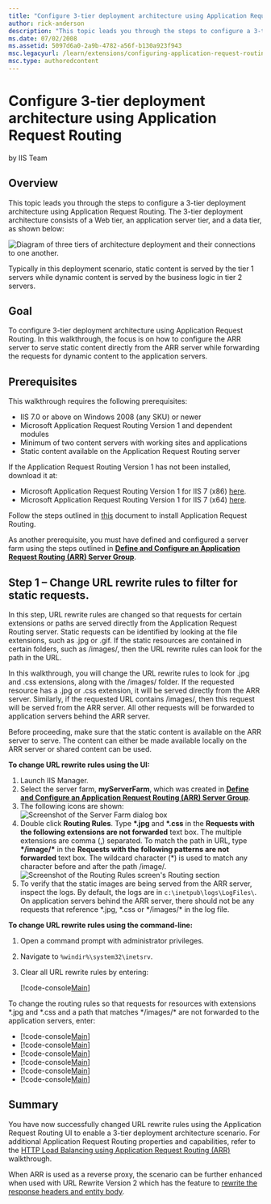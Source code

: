 ```yaml
---
title: "Configure 3-tier deployment architecture using Application Request Routing"
author: rick-anderson
description: "This topic leads you through the steps to configure a 3-tier deployment architecture using Application Request Routing. The 3-tier deployment architecture co..."
ms.date: 07/02/2008
ms.assetid: 5097d6a0-2a9b-4782-a56f-b130a923f943
msc.legacyurl: /learn/extensions/configuring-application-request-routing-arr/configure-3-tier-deployment-architecture-using-application-request-routing
msc.type: authoredcontent
---
```

# Configure 3-tier deployment architecture using Application Request Routing

by IIS Team

## Overview

This topic leads you through the steps to configure a 3-tier deployment architecture using Application Request Routing. The 3-tier deployment architecture consists of a Web tier, an application server tier, and a data tier, as shown below:

![Diagram of three tiers of architecture deployment and their connections to one another.](configure-3-tier-deployment-architecture-using-application-request-routing/_static/image1.jpg)

Typically in this deployment scenario, static content is served by the tier 1 servers while dynamic content is served by the business logic in tier 2 servers.

## Goal

To configure 3-tier deployment architecture using Application Request Routing. In this walkthrough, the focus is on how to configure the ARR server to serve static content directly from the ARR server while forwarding the requests for dynamic content to the application servers.

## Prerequisites

This walkthrough requires the following prerequisites:

- IIS 7.0 or above on Windows 2008 (any SKU) or newer
- Microsoft Application Request Routing Version 1 and dependent modules
- Minimum of two content servers with working sites and applications
- Static content available on the Application Request Routing server

If the Application Request Routing Version 1 has not been installed, download it at:

- Microsoft Application Request Routing Version 1 for IIS 7 (x86) [here](https://iis.net/downloads/default.aspx?tabid=34&amp;g=6&amp;i=1709).
- Microsoft Application Request Routing Version 1 for IIS 7 (x64) [here](https://iis.net/downloads/default.aspx?tabid=34&amp;g=6&amp;i=1712).

Follow the steps outlined in [this](../installing-application-request-routing-arr/install-application-request-routing.md) document to install Application Request Routing.

As another prerequisite, you must have defined and configured a server farm using the steps outlined in **[Define and Configure an Application Request Routing (ARR) Server Group](define-and-configure-an-application-request-routing-server-farm.md)**.

## Step 1 – Change URL rewrite rules to filter for static requests.

In this step, URL rewrite rules are changed so that requests for certain extensions or paths are served directly from the Application Request Routing server. Static requests can be identified by looking at the file extensions, such as .jpg or .gif. If the static resources are contained in certain folders, such as /images/, then the URL rewrite rules can look for the path in the URL.

In this walkthrough, you will change the URL rewrite rules to look for .jpg and .css extensions, along with the /images/ folder. If the requested resource has a .jpg or .css extension, it will be served directly from the ARR server. Similarly, if the requested URL contains /images/, then this request will be served from the ARR server. All other requests will be forwarded to application servers behind the ARR server.

Before proceeding, make sure that the static content is available on the ARR server to serve. The content can either be made available locally on the ARR server or shared content can be used.

**To change URL rewrite rules using the UI:**

1. Launch IIS Manager.
2. Select the server farm, **myServerFarm**, which was created in [**Define and Configure an Application Request Routing (ARR) Server Group**](define-and-configure-an-application-request-routing-server-farm.md).
3. The following icons are shown:  
    ![Screenshot of the Server Farm dialog box](configure-3-tier-deployment-architecture-using-application-request-routing/_static/image3.jpg)
4. Double click **Routing Rules**. Type __\*.jpg__ and __\*.css__ in the **Requests with the following extensions are not forwarded** text box. The multiple extensions are comma (,) separated. To match the path in URL, type __\*/image/\*__ in the **Requests with the following patterns are not forwarded** text box. The wildcard character (\*) is used to match any character before and after the path /image/.  
    ![Screenshot of the Routing Rules screen's Routing section](configure-3-tier-deployment-architecture-using-application-request-routing/_static/image4.jpg)
5. To verify that the static images are being served from the ARR server, inspect the logs. By default, the logs are in `c:\inetpub\logs\LogFiles\`. On application servers behind the ARR server, there should not be any requests that reference \*.jpg, \*.css or \*/images/\* in the log file.

**To change URL rewrite rules using the command-line:**

1. Open a command prompt with administrator privileges.
2. Navigate to `%windir%\system32\inetsrv`.
3. Clear all URL rewrite rules by entering:

    [!code-console[Main](configure-3-tier-deployment-architecture-using-application-request-routing/samples/sample1.cmd)]

To change the routing rules so that requests for resources with extensions \*.jpg and \*.css and a path that matches \*/images/\* are not forwarded to the application servers, enter:

- [!code-console[Main](configure-3-tier-deployment-architecture-using-application-request-routing/samples/sample2.cmd)]
- [!code-console[Main](configure-3-tier-deployment-architecture-using-application-request-routing/samples/sample3.cmd)]
- [!code-console[Main](configure-3-tier-deployment-architecture-using-application-request-routing/samples/sample4.cmd)]
- [!code-console[Main](configure-3-tier-deployment-architecture-using-application-request-routing/samples/sample5.cmd)]
- [!code-console[Main](configure-3-tier-deployment-architecture-using-application-request-routing/samples/sample6.cmd)]
- [!code-console[Main](configure-3-tier-deployment-architecture-using-application-request-routing/samples/sample7.cmd)]

## Summary

You have now successfully changed URL rewrite rules using the Application Request Routing UI to enable a 3-tier deployment architecture scenario. For additional Application Request Routing properties and capabilities, refer to the [HTTP Load Balancing using Application Request Routing (ARR)](http-load-balancing-using-application-request-routing.md) walkthrough.

When ARR is used as a reverse proxy, the scenario can be further enhanced when used with URL Rewrite Version 2 which has the feature to [rewrite the response headers and entity body](../url-rewrite-module/reverse-proxy-with-url-rewrite-v2-and-application-request-routing.md).
